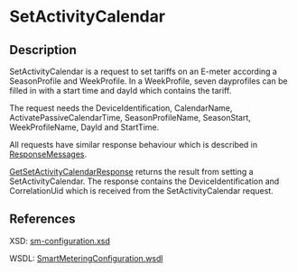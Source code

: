 <!--
SPDX-FileCopyrightText: Contributors to the GXF project

SPDX-License-Identifier: Apache-2.0
-->

# SetActivityCalendar

## Description

SetActivityCalendar is a request to set tariffs on an E-meter according a SeasonProfile and WeekProfile. In a WeekProfile, seven dayprofiles can be filled in with a start time and dayId which contains the tariff.

The request needs the DeviceIdentification, CalendarName, ActivatePassiveCalendarTime, SeasonProfileName, SeasonStart, WeekProfileName, DayId and StartTime.

All requests have similar response behaviour which is described in [ResponseMessages](../../responsemessages.md).

[GetSetActivityCalendarResponse](getsetactivitycalendarresponse.md) returns the result from setting a SetActivityCalendar. The response contains the DeviceIdentification and CorrelationUid which is received from the SetActivityCalendar request.

## References

XSD: [sm-configuration.xsd](https://github.com/OSGP/open-smart-grid-platform/blob/development/osgp/shared/osgp-ws-smartmetering/src/main/resources/schemas/sm-configuration.xsd)

WSDL: [SmartMeteringConfiguration.wsdl](https://github.com/OSGP/open-smart-grid-platform/blob/development/osgp/shared/osgp-ws-smartmetering/src/main/resources/SmartMeteringConfiguration.wsdl)

